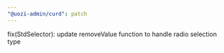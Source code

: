 ```yaml
---
"@uozi-admin/curd": patch
---
```


fix(StdSelector): update removeValue function to handle radio selection type
